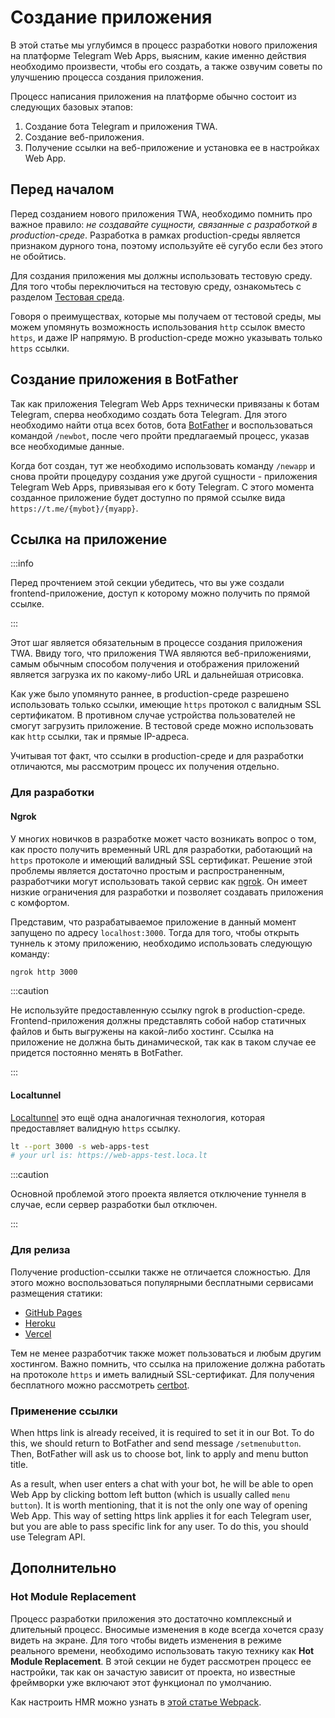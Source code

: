 # Создание приложения

В этой статье мы углубимся в процесс разработки нового приложения на платформе
Telegram Web Apps, выясним, какие именно действия необходимо произвести,
чтобы его создать, а также озвучим советы по улучшению процесса создания
приложения.

Процесс написания приложения на платформе обычно состоит из следующих
базовых этапов:

1. Создание бота Telegram и приложения TWA.
2. Создание веб-приложения.
3. Получение ссылки на веб-приложение и установка ее в настройках Web App.

## Перед началом

Перед созданием нового приложения TWA, необходимо помнить про важное правило:
_не создавайте сущности, связанные с разработкой в production-среде_. Разработка
в рамках production-среды является признаком дурного тона, поэтому используйте
её сугубо если без этого не обойтись.

Для создания приложения мы должны использовать тестовую среду. Для того
чтобы переключиться на тестовую среду, ознакомьтесь с разделом
[Тестовая среда](../test-environment.md).

Говоря о преимуществах, которые мы получаем от тестовой среды, мы можем
упомянуть возможность использования `http` ссылок вместо `https`, и даже
IP напрямую. В production-среде можно указывать только `https` ссылки.

## Создание приложения в BotFather

Так как приложения Telegram Web Apps технически привязаны к ботам Telegram,
сперва необходимо создать бота Telegram. Для этого необходимо найти отца всех
ботов, бота [BotFather](https://t.me/botfather) и воспользоваться командой
`/newbot`, после чего пройти предлагаемый процесс, указав все необходимые данные.

Когда бот создан, тут же необходимо использовать команду `/newapp` и снова пройти
процедуру создания уже другой сущности - приложения Telegram Web Apps,
привязывая его к боту Telegram. С этого момента созданное приложение будет 
доступно по прямой ссылке вида `https://t.me/{mybot}/{myapp}`.

## Ссылка на приложение

:::info

Перед прочтением этой секции убедитесь, что вы уже создали frontend-приложение,
доступ к которому можно получить по прямой ссылке.

:::

Этот шаг является обязательным в процессе создания приложения TWA. Ввиду того,
что приложения TWA являются веб-приложениями, самым обычным способом
получения и отображения приложений является загрузка их по какому-либо URL и 
дальнейшая отрисовка.

Как уже было упомянуто раннее, в production-среде разрешено использовать
только ссылки, имеющие `https` протокол с валидным SSL сертификатом. В противном
случае устройства пользователей не смогут загрузить приложение. В тестовой 
среде можно использовать как `http` ссылки, так и прямые IP-адреса.

Учитывая тот факт, что ссылки в production-среде и для разработки отличаются,
мы рассмотрим процесс их получения отдельно.

### Для разработки

#### Ngrok

У многих новичков в разработке может часто возникать вопрос о том, как
просто получить временный URL для разработки, работающий на `https` протоколе
и имеющий валидный SSL сертификат. Решение этой проблемы является достаточно
простым и распространенным, разработчики могут использовать такой сервис как
[ngrok](https://ngrok.com/). Он имеет низкие ограничения для 
разработки и позволяет создавать приложения с комфортом.

Представим, что разрабатываемое приложение в данный момент запущено по 
адресу `localhost:3000`. Тогда для того, чтобы открыть туннель к этому 
приложению, необходимо использовать следующую команду:

```bash title="Пример получения ссылки"
ngrok http 3000
```

:::caution

Не используйте предоставленную ссылку ngrok в production-среде. 
Frontend-приложения должны представлять собой набор статичных файлов и быть 
выгружены на какой-либо хостинг. Ссылка на приложение не должна быть 
динамической, так как в таком случае ее придется постоянно менять в BotFather.

:::

#### Localtunnel

[Localtunnel](https://github.com/localtunnel/localtunnel) это ещё одна 
аналогичная технология, которая предоставляет валидную `https` ссылку.

```bash title="Пример получения ссылки"
lt --port 3000 -s web-apps-test
# your url is: https://web-apps-test.loca.lt
```

:::caution

Основной проблемой этого проекта является отключение туннеля в случае, если
сервер разработки был отключен. 

:::

### Для релиза

Получение production-ссылки также не отличается сложностью. Для этого
можно воспользоваться популярными бесплатными сервисами размещения статики:

- [GitHub Pages](https://pages.github.com/)
- [Heroku](https://www.heroku.com/)
- [Vercel](https://vercel.com/)

Тем не менее разработчик также может пользоваться и любым другим хостингом.
Важно помнить, что ссылка на приложение должна работать на протоколе 
`https` и иметь валидный SSL-сертификат. Для получения бесплатного
можно рассмотреть [certbot](https://certbot.eff.org/).

### Применение ссылки

When https link is already received, it is required to set it in our Bot. To do
this, we should return to BotFather and send message `/setmenubutton`. Then,
BotFather will ask us to choose bot, link to apply and menu button title.

As a result, when user enters a chat with your bot, he will be able to open Web
App by clicking bottom left button (which is usually called `menu button`). It
is worth mentioning, that it is not the only one way of opening Web App. This
way of setting https link applies it for each Telegram user, but you are able to
pass specific link for any user. To do this, you should use Telegram API.

## Дополнительно

### Hot Module Replacement

Процесс разработки приложения это достаточно комплексный и длительный процесс.
Вносимые изменения в коде всегда хочется сразу видеть на экране. Для того
чтобы видеть изменения в режиме реального времени, необходимо использовать
такую технику как **Hot Module Replacement**. В этой секции не будет рассмотрен
процесс ее настройки, так как он зачастую зависит от проекта, но известные
фреймворки уже включают этот функционал по умолчанию.

Как настроить HMR можно узнать в [этой статье Webpack](https://webpack.js.org/guides/hot-module-replacement/).

[//]: # (## Заключение)

[//]: # ()
[//]: # (Этого вполне достаточно для того, чтобы создать свое первое приложение TWA.)

[//]: # (Тем не менее, данный гайд не покрывает все особенности платформы, а лишь)

[//]: # (помогает избежать бесполезной траты времени на базовые и простые проблемы.)

[//]: # (## Debugging application)

[//]: # ()

[//]: # (As long as Web Apps are web applications, and they are opened in some native)

[//]: # (components &#40;not in browser&#41;, we are not allowed to debug them in common way as)

[//]: # (we do it in browser applications until some additional actions are done.)

[//]: # ()

[//]: # (To enable debug mode in native application follow)

[//]: # ([official documentation]&#40;https://core.telegram.org/bots/webapps#debug-mode-for-web-apps&#41;)

[//]: # (.)